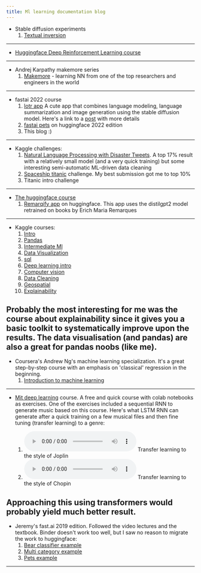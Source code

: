 ```yaml
---
title: Ml learning documentation blog
---
```


* Stable diffusion experiments
  1. [Textual inversion](_posts/2023-01-11-stable-diffusion-textual-inversion.md)
---

* [Huggingface Deep Reinforcement Learning course](https://huggingface.co/deep-rl-course/unit0/introduction)
---

* Andrej Karpathy makemore series
  1. [Makemore](https://www.youtube.com/watch?v=VMj-3S1tku0&list=PLAqhIrjkxbuWI23v9cThsA9GvCAUhRvKZ) - learning NN 
from one of the top researchers and engineers in the world
---

* fastai 2022 course
  1. [lotr app](https://huggingface.co/spaces/mikegarts/lotr) A cute app that combines language modeling, language summarization and image generation using the stable diffusion model.
     Here's a link to a [post](_posts/2020-06-11-image-generation-and-the-lotr-app.md) with more details
  2. [fastai pets](https://huggingface.co/spaces/mikegarts/fastai_pets) on huggingface 2022 edition
  3. This blog :)
---

* Kaggle challenges:
  1. [Natural Language Processing with Disaster Tweets](https://www.kaggle.com/code/michaelgartsbein/auto-data-cleanup-huggingface-transformers). A top 17% result 
with a relatively small model (and a very quick training) but some interesting semi-automatic ML-driven data cleaning
  2. [Spaceship titanic](https://www.kaggle.com/code/michaelgartsbein/spaceship-titanic/notebook) challenge. My best submission got me to top 10%
  3. Titanic intro challenge
---

* [The huggingface course](https://huggingface.co/course)  
  1. [Remarqify app](https://huggingface.co/spaces/mikegarts/remarqify) on huggingface. This app uses the distilgpt2 model retrained on books by Erich Maria Remarques
---

* Kaggle courses:
  1. [Intro](https://www.kaggle.com/learn/intro-to-machine-learning)
  2. [Pandas](https://www.kaggle.com/learn/pandas)
  3. [Intermediate Ml](https://www.kaggle.com/learn/intermediate-machine-learning)
  4. [Data Visualization](https://www.kaggle.com/learn/data-visualization)
  5. [sql](https://www.kaggle.com/learn/intro-to-sql)
  6. [Deep learning intro](https://www.kaggle.com/learn/intro-to-deep-learning)
  7. [Computer vision](https://www.kaggle.com/learn/computer-vision)
  8. [Data Cleaning](https://www.kaggle.com/learn/data-cleaning)
  9. [Geospatial](https://www.kaggle.com/learn/geospatial-analysis)
  10. [Explainability](https://www.kaggle.com/learn/machine-learning-explainability)

Probably the most interesting for me was the course about explainability since it gives you a basic toolkit to 
systematically improve upon the results. 
The data visualisation (and pandas) are also a great for pandas noobs (like me).
---

* Coursera's Andrew Ng's machine learning specialization. 
It's a great step-by-step course with an emphasis on 'classical' regression in the beginning.
  1. [Introduction to machine learning](https://www.coursera.org/specializations/machine-learning-introduction)
---

* [Mit deep learning](http://introtodeeplearning.com/) course. A free and quick course with colab notebooks as exercises.
One of the exercises included a sequential RNN to generate music based on this course. 
Here's what LSTM RNN can generate after a quick training on a few musical files and then fine tuning (transfer learning) to a genre:

  1. <audio controls> <source src="https://github.com/mikegarts/ml-blog/raw/main/resources/j_1_965.wav" type="audio/wav"> Your browser does not support the audio element. </audio>
     Transfer learning to the style of Joplin
  2. <audio controls> <source src="https://github.com/mikegarts/ml-blog/raw/main/resources/chopinpreludes_0_5550.wav" type="audio/wav"> Your browser does not support the audio element. </audio>
     Transfer learning to the style of Chopin 

Approaching this using transformers would probably yield much better result.
---

* Jeremy's fast.ai 2019 edition. Followed the video lectures and the textbook. 
  Binder doesn't work too well, but I saw no reason to migrate the work to huggingface:
  1. [Bear classifier example](https://github.com/mikegarts/bearsapp) 
  2. [Multi category example](https://github.com/mikegarts/multicatapp)
  3. [Pets example](https://github.com/mikegarts/petsapp)
---
